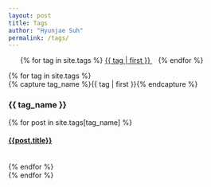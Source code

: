 ```yaml
---
layout: post
title: Tags
author: "Hyunjae Suh"
permalink: /tags/
---
```


<ul class="tag-cloud">
{% for tag in site.tags %}
  <span style="font-size: {{ tag | last | size | times: 100 | divided_by: site.tags.size | plus: 70  }}%">
    <a href="#{{ tag | first | slugize }}">
      {{ tag | first }}
    </a> &nbsp;&nbsp;
  </span>
{% endfor %}
</ul>

<div class="catalogue">
{% for tag in site.tags %}
  <div class="catalogue-group">
    {% capture tag_name %}{{ tag | first }}{% endcapture %}
    <h3 id="#{{ tag_name | slugize }}">{{ tag_name }}</h3>
    <a name="{{ tag_name | slugize }}"></a>
    {% for post in site.tags[tag_name] %}
    <article class="catalogue-item">
      <h4><a href="{{ root_url }}{{ post.url }}">{{post.title}}</a></h4>
    </article>
    <br>
    {% endfor %}
  </div>
{% endfor %}
</div>
